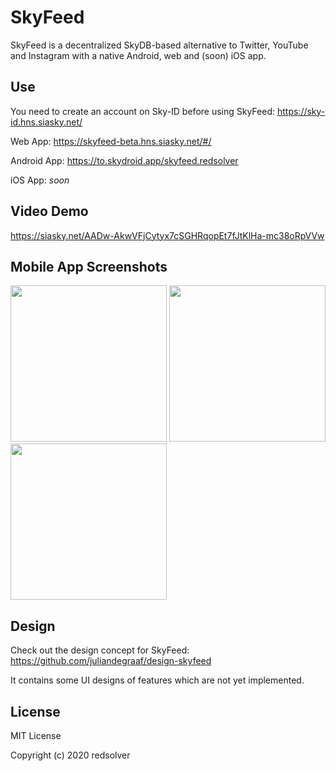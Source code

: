 # SkyFeed

SkyFeed is a decentralized SkyDB-based alternative to Twitter, YouTube and Instagram with a native Android, web and (soon) iOS app.

## Use

You need to create an account on Sky-ID before using SkyFeed: https://sky-id.hns.siasky.net/

Web App: https://skyfeed-beta.hns.siasky.net/#/

Android App: https://to.skydroid.app/skyfeed.redsolver

iOS App: *soon*

## Video Demo

https://siasky.net/AADw-AkwVFjCytyx7cSGHRqopEt7fJtKlHa-mc38oRpVVw

## Mobile App Screenshots

<p>
  <img src="https://siasky.net/fADnTDIU-5MefZm4euxjhT0ti2zBluPPZ9f0l9JXE9q7Bg" width="250">
  <img src="https://siasky.net/fACF-TXvpNoprJr9ix6Lk4h9O83puKpvdcOkhfAWJ1OrkA" width="250">
  <img src="https://siasky.net/vAKfnEw6qYwa033x39vJWqmdrw2vYeVCjhRb_bVDr36SrQ" width="250">
</p>


## Design

Check out the design concept for SkyFeed: https://github.com/juliandegraaf/design-skyfeed

It contains some UI designs of features which are not yet implemented.

## License

MIT License

Copyright (c) 2020 redsolver

